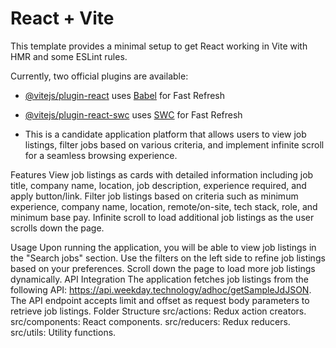 # React + Vite

This template provides a minimal setup to get React working in Vite with HMR and some ESLint rules.

Currently, two official plugins are available:

- [@vitejs/plugin-react](https://github.com/vitejs/vite-plugin-react/blob/main/packages/plugin-react/README.md) uses [Babel](https://babeljs.io/) for Fast Refresh
- [@vitejs/plugin-react-swc](https://github.com/vitejs/vite-plugin-react-swc) uses [SWC](https://swc.rs/) for Fast Refresh

- This is a candidate application platform that allows users to view job listings, filter jobs based on various criteria, and implement infinite scroll for a seamless browsing experience.

Features
View job listings as cards with detailed information including job title, company name, location, job description, experience required, and apply button/link.
Filter job listings based on criteria such as minimum experience, company name, location, remote/on-site, tech stack, role, and minimum base pay.
Infinite scroll to load additional job listings as the user scrolls down the page.

Usage
Upon running the application, you will be able to view job listings in the "Search jobs" section.
Use the filters on the left side to refine job listings based on your preferences.
Scroll down the page to load more job listings dynamically.
API Integration
The application fetches job listings from the following API: https://api.weekday.technology/adhoc/getSampleJdJSON.
The API endpoint accepts limit and offset as request body parameters to retrieve job listings.
Folder Structure
src/actions: Redux action creators.
src/components: React components.
src/reducers: Redux reducers.
src/utils: Utility functions.

